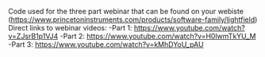 Code used for the three part webinar that can be found on your webiste (https://www.princetoninstruments.com/products/software-family/lightfield)
Direct links to webinar videos:
  -Part 1: https://www.youtube.com/watch?v=ZJsrB1p1VJ4
  -Part 2: https://www.youtube.com/watch?v=H0lwmTkYU_M
  -Part 3: https://www.youtube.com/watch?v=kMhDYoU_pAU

